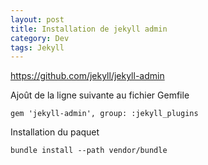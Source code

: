 ```yaml
---
layout: post
title: Installation de jekyll admin
category: Dev
tags: Jekyll
---
```


https://github.com/jekyll/jekyll-admin

Ajoût de la ligne suivante au fichier Gemfile

`gem 'jekyll-admin', group: :jekyll_plugins`

Installation du paquet

`bundle install --path vendor/bundle`

